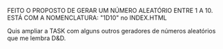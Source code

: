 FEITO O PROPOSTO DE GERAR UM NÚMERO ALEATÓRIO ENTRE 1 A 10.
ESTÁ COM A NOMENCLATURA: "1D10" no INDEX.HTML

Quis ampliar a TASK com alguns outros geradores de números aleatórios que me lembra D&D.
